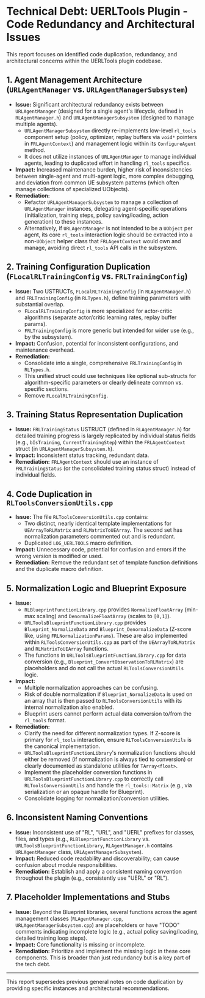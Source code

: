 # Technical Debt: UERLTools Plugin - Code Redundancy and Architectural Issues

This report focuses on identified code duplication, redundancy, and architectural concerns within the UERLTools plugin codebase.

## 1. Agent Management Architecture (`URLAgentManager` vs. `URLAgentManagerSubsystem`)

*   **Issue:** Significant architectural redundancy exists between `URLAgentManager` (designed for a single agent's lifecycle, defined in `RLAgentManager.h`) and `URLAgentManagerSubsystem` (designed to manage multiple agents).
    *   `URLAgentManagerSubsystem` directly re-implements low-level `rl_tools` component setup (policy, optimizer, replay buffers via `void*` pointers in `FRLAgentContext`) and management logic within its `ConfigureAgent` method.
    *   It does not utilize instances of `URLAgentManager` to manage individual agents, leading to duplicated effort in handling `rl_tools` specifics.
*   **Impact:** Increased maintenance burden, higher risk of inconsistencies between single-agent and multi-agent logic, more complex debugging, and deviation from common UE subsystem patterns (which often manage collections of specialized UObjects).
*   **Remediation:**
    *   Refactor `URLAgentManagerSubsystem` to manage a collection of `URLAgentManager` instances, delegating agent-specific operations (initialization, training steps, policy saving/loading, action generation) to these instances.
    *   Alternatively, if `URLAgentManager` is not intended to be a `UObject` per agent, its core `rl_tools` interaction logic should be extracted into a non-`UObject` helper class that `FRLAgentContext` would own and manage, avoiding direct `rl_tools` API calls in the subsystem.

## 2. Training Configuration Duplication (`FLocalRLTrainingConfig` vs. `FRLTrainingConfig`)

*   **Issue:** Two USTRUCTs, `FLocalRLTrainingConfig` (in `RLAgentManager.h`) and `FRLTrainingConfig` (in `RLTypes.h`), define training parameters with substantial overlap.
    *   `FLocalRLTrainingConfig` is more specialized for actor-critic algorithms (separate actor/critic learning rates, replay buffer params).
    *   `FRLTrainingConfig` is more generic but intended for wider use (e.g., by the subsystem).
*   **Impact:** Confusion, potential for inconsistent configurations, and maintenance overhead.
*   **Remediation:**
    *   Consolidate into a single, comprehensive `FRLTrainingConfig` in `RLTypes.h`.
    *   This unified struct could use techniques like optional sub-structs for algorithm-specific parameters or clearly delineate common vs. specific sections.
    *   Remove `FLocalRLTrainingConfig`.

## 3. Training Status Representation Duplication

*   **Issue:** `FRLTrainingStatus` USTRUCT (defined in `RLAgentManager.h`) for detailed training progress is largely replicated by individual status fields (e.g., `bIsTraining`, `CurrentTrainingStep`) within the `FRLAgentContext` struct (in `URLAgentManagerSubsystem.h`).
*   **Impact:** Inconsistent status tracking, redundant data.
*   **Remediation:** `FRLAgentContext` should use an instance of `FRLTrainingStatus` (or the consolidated training status struct) instead of individual fields.

## 4. Code Duplication in `RLToolsConversionUtils.cpp`

*   **Issue:** The file `RLToolsConversionUtils.cpp` contains:
    *   Two distinct, nearly identical template implementations for `UEArrayToRLMatrix` and `RLMatrixToUEArray`. The second set has normalization parameters commented out and is redundant.
    *   Duplicated `LOG_UERLTOOLS` macro definition.
*   **Impact:** Unnecessary code, potential for confusion and errors if the wrong version is modified or used.
*   **Remediation:** Remove the redundant set of template function definitions and the duplicate macro definition.

## 5. Normalization Logic and Blueprint Exposure

*   **Issue:**
    *   `RLBlueprintFunctionLibrary.cpp` provides `NormalizeFloatArray` (min-max scaling) and `DenormalizeFloatArray` (scales to `[0,1]`).
    *   `URLToolsBlueprintFunctionLibrary.cpp` provides `Blueprint_NormalizeData` and `Blueprint_DenormalizeData` (Z-score like, using `FRLNormalizationParams`). These are also implemented within `RLToolsConversionUtils.cpp` as part of the `UEArrayToRLMatrix` and `RLMatrixToUEArray` functions.
    *   The functions in `URLToolsBlueprintFunctionLibrary.cpp` for data conversion (e.g., `Blueprint_ConvertObservationToRLMatrix`) are placeholders and do not call the actual `RLToolsConversionUtils` logic.
*   **Impact:**
    *   Multiple normalization approaches can be confusing.
    *   Risk of double normalization if `Blueprint_NormalizeData` is used on an array that is then passed to `RLToolsConversionUtils` with its internal normalization also enabled.
    *   Blueprint users cannot perform actual data conversion to/from the `rl_tools` format.
*   **Remediation:**
    *   Clarify the need for different normalization types. If Z-score is primary for `rl_tools` interaction, ensure `RLToolsConversionUtils` is the canonical implementation.
    *   `URLToolsBlueprintFunctionLibrary`'s normalization functions should either be removed (if normalization is always tied to conversion) or clearly documented as standalone utilities for `TArray<float>`.
    *   Implement the placeholder conversion functions in `URLToolsBlueprintFunctionLibrary.cpp` to correctly call `RLToolsConversionUtils` and handle the `rl_tools::Matrix` (e.g., via serialization or an opaque handle for Blueprint).
    *   Consolidate logging for normalization/conversion utilities.

## 6. Inconsistent Naming Conventions

*   **Issue:** Inconsistent use of "RL", "URL", and "UERL" prefixes for classes, files, and types (e.g., `RLBlueprintFunctionLibrary` vs. `URLToolsBlueprintFunctionLibrary`, `RLAgentManager.h` contains `URLAgentManager` class, `URLAgentManagerSubsystem`).
*   **Impact:** Reduced code readability and discoverability; can cause confusion about module responsibilities.
*   **Remediation:** Establish and apply a consistent naming convention throughout the plugin (e.g., consistently use "UERL" or "RL").

## 7. Placeholder Implementations and Stubs

*   **Issue:** Beyond the Blueprint libraries, several functions across the agent management classes (`RLAgentManager.cpp`, `URLAgentManagerSubsystem.cpp`) are placeholders or have "TODO" comments indicating incomplete logic (e.g., actual policy saving/loading, detailed training loop steps).
*   **Impact:** Core functionality is missing or incomplete.
*   **Remediation:** Prioritize and implement the missing logic in these core components. This is broader than just redundancy but is a key part of the tech debt.

---
This report supersedes previous general notes on code duplication by providing specific instances and architectural recommendations.
